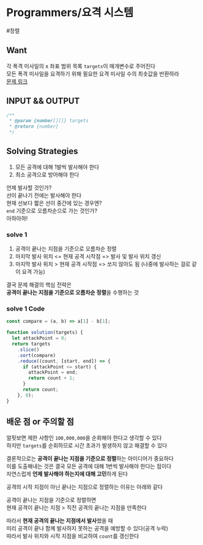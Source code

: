 # Programmers/요격 시스템

#정렬

## Want

각 폭격 미사일의 x 좌표 범위 목록 `targets`이 매개변수로 주어진다  
모든 폭격 미사일을 요격하기 위해 필요한 요격 미사일 수의 최솟값을 반환하라  
[문제 링크](https://school.programmers.co.kr/learn/courses/30/lessons/181188)

## INPUT && OUTPUT

```js
/**
 * @param {number[][]} targets
 * @return {number}
 */
```

## Solving Strategies

1. 모든 공격에 대해 1발씩 발사해야 한다
2. 최소 공격으로 방어해야 한다

언제 발사할 것인가?  
선이 끝나기 전에는 발사해야 한다  
현재 선보다 짧은 선이 중간에 있는 경우엔?  
`end` 기준으로 오름차순으로 가는 것인가?  
아하아하!

### solve 1

1. 공격이 끝나는 지점을 기준으로 오름차순 정렬
2. 마지막 발사 위치 <= 현재 공격 시작점 => 발사 및 발사 위치 갱신
3. 마지막 발사 위치 > 현재 공격 시작점 => 쏘지 않아도 됨 (나중에 발사하는 걸로 같이 요격 가능)

결국 문제 해결의 핵심 전략은  
**공격이 끝나는 지점을 기준으로 오름차순 정렬**을 수행하는 것

### solve 1 Code

```js
const compare = (a, b) => a[1] - b[1];

function solution(targets) {
  let attackPoint = 0;
  return targets
    .slice()
    .sort(compare)
    .reduce((count, [start, end]) => {
      if (attackPoint <= start) {
        attackPoint = end;
        return count + 1;
      }
      return count;
    }, 0);
}
```

## 배운 점 or 주의할 점

얼핏보면 제한 사항인 `100,000,000`을 순회해야 한다고 생각할 수 있다  
하지만 `targets`를 순회하므로 시간 초과가 발생하지 않고 해결할 수 있다

결론적으로는 **공격이 끝나는 지점을 기준으로 정렬**하는 아이디어가 중요하다  
이를 도출해내는 것은 결국 모든 공격에 대해 1번씩 발사해야 한다는 점이다  
자연스럽게 **언제 발사해야 하는지에 대해 고민**하게 된다

공격의 시작 지점이 아닌 끝나는 지점으로 정렬하는 이유는 아래와 같다

공격이 끝나는 지점을 기준으로 정렬하면  
현재 공격이 끝나는 지점 > 직전 공격의 끝나는 지점을 만족한다

따라서 **현재 공격의 끝나는 지점에서 발사**했을 때  
미리 공격이 끝나 함께 발사하지 못하는 공격을 예방할 수 있다(공격 누락)  
따라서 발사 위치와 시작 지점을 비교하여 `count`를 갱신한다

